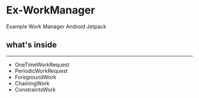 # Ex-WorkManager
Example Work Manager Android Jetpack

## what's inside
-----

- OneTimeWorkRequest
- PeriodicWorkRequest
- ForegroundWork
- ChainingWork
- ConstraintsWork
